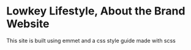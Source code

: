 # Lowkey Lifestyle, About the Brand Website

 This site is built using emmet and a css style guide made with scss



